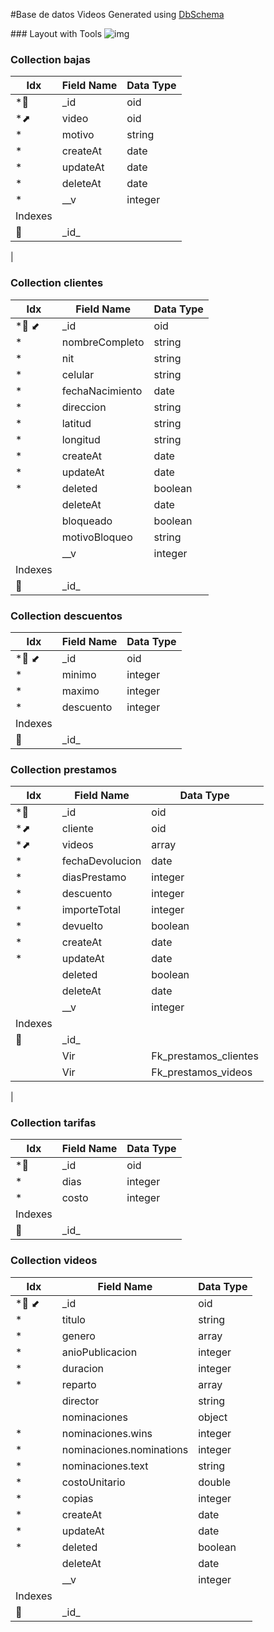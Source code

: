 #Base de datos Videos
Generated using [DbSchema](https://dbschema.com)





<a name='layout1'>### Layout with Tools
![img](file:/home/ivan/Codigo/bda-videos-backend/diccionario/LayoutwithTools.svg)






### Collection bajas 
| Idx | Field Name | Data Type |
|---|---|---|
| *🔑 | <a name='movies.bajas__id'>&#95;id</a>| oid  |
| *⬈ | <a name='movies.bajas_video'>video</a>| oid  |
| *| <a name='movies.bajas_motivo'>motivo</a>| string  |
| *| <a name='movies.bajas_createAt'>createAt</a>| date  |
| *| <a name='movies.bajas_updateAt'>updateAt</a>| date  |
| *| <a name='movies.bajas_deleteAt'>deleteAt</a>| date  |
| *| <a name='movies.bajas___v'>&#95;&#95;v</a>| integer  |
| Indexes 
| 🔑 | &#95;id&#95; || ON &#95;id|| Virtual Relations | Vir | Virtual Relation | ( video ) ref [movies&#46;videos](#videos) (&#95;id) 
|

### Collection clientes 
| Idx | Field Name | Data Type |
|---|---|---|
| *🔑 ⬋ | <a name='movies.clientes__id'>&#95;id</a>| oid  |
| *| <a name='movies.clientes_nombreCompleto'>nombreCompleto</a>| string  |
| *| <a name='movies.clientes_nit'>nit</a>| string  |
| *| <a name='movies.clientes_celular'>celular</a>| string  |
| *| <a name='movies.clientes_fechaNacimiento'>fechaNacimiento</a>| date  |
| *| <a name='movies.clientes_direccion'>direccion</a>| string  |
| *| <a name='movies.clientes_latitud'>latitud</a>| string  |
| *| <a name='movies.clientes_longitud'>longitud</a>| string  |
| *| <a name='movies.clientes_createAt'>createAt</a>| date  |
| *| <a name='movies.clientes_updateAt'>updateAt</a>| date  |
| *| <a name='movies.clientes_deleted'>deleted</a>| boolean  |
|  | <a name='movies.clientes_deleteAt'>deleteAt</a>| date  |
|  | <a name='movies.clientes_bloqueado'>bloqueado</a>| boolean  |
|  | <a name='movies.clientes_motivoBloqueo'>motivoBloqueo</a>| string  |
|  | <a name='movies.clientes___v'>&#95;&#95;v</a>| integer  |
| Indexes 
| 🔑 | &#95;id&#95; || ON &#95;id|

### Collection descuentos 
| Idx | Field Name | Data Type |
|---|---|---|
| *🔑 ⬋ | <a name='movies.descuentos__id'>&#95;id</a>| oid  |
| *| <a name='movies.descuentos_minimo'>minimo</a>| integer  |
| *| <a name='movies.descuentos_maximo'>maximo</a>| integer  |
| *| <a name='movies.descuentos_descuento'>descuento</a>| integer  |
| Indexes 
| 🔑 | &#95;id&#95; || ON &#95;id|

### Collection prestamos 
| Idx | Field Name | Data Type |
|---|---|---|
| *🔑 | <a name='movies.prestamos__id'>&#95;id</a>| oid  |
| *⬈ | <a name='movies.prestamos_cliente'>cliente</a>| oid  |
| *⬈ | <a name='movies.prestamos_videos'>videos</a>| array  |
| *| <a name='movies.prestamos_fechaDevolucion'>fechaDevolucion</a>| date  |
| *| <a name='movies.prestamos_diasPrestamo'>diasPrestamo</a>| integer  |
| *| <a name='movies.prestamos_descuento'>descuento</a>| integer  |
| *| <a name='movies.prestamos_importeTotal'>importeTotal</a>| integer  |
| *| <a name='movies.prestamos_devuelto'>devuelto</a>| boolean  |
| *| <a name='movies.prestamos_createAt'>createAt</a>| date  |
| *| <a name='movies.prestamos_updateAt'>updateAt</a>| date  |
|  | <a name='movies.prestamos_deleted'>deleted</a>| boolean  |
|  | <a name='movies.prestamos_deleteAt'>deleteAt</a>| date  |
|  | <a name='movies.prestamos___v'>&#95;&#95;v</a>| integer  |
| Indexes 
| 🔑 | &#95;id&#95; || ON &#95;id|| Virtual Relations | Vir | Virtual Relation | ( cliente ) ref [movies&#46;descuentos](#descuentos) (&#95;id) 
|| Vir | Fk_prestamos_clientes | ( cliente ) ref [movies&#46;clientes](#clientes) (&#95;id) 
|| Vir | Fk_prestamos_videos | ( videos ) ref [movies&#46;videos](#videos) (&#95;id) 
|

### Collection tarifas 
| Idx | Field Name | Data Type |
|---|---|---|
| *🔑 | <a name='movies.tarifas__id'>&#95;id</a>| oid  |
| *| <a name='movies.tarifas_dias'>dias</a>| integer  |
| *| <a name='movies.tarifas_costo'>costo</a>| integer  |
| Indexes 
| 🔑 | &#95;id&#95; || ON &#95;id|

### Collection videos 
| Idx | Field Name | Data Type |
|---|---|---|
| *🔑 ⬋ | <a name='movies.videos__id'>&#95;id</a>| oid  |
| *| <a name='movies.videos_titulo'>titulo</a>| string  |
| *| <a name='movies.videos_genero'>genero</a>| array  |
| *| <a name='movies.videos_anioPublicacion'>anioPublicacion</a>| integer  |
| *| <a name='movies.videos_duracion'>duracion</a>| integer  |
| *| <a name='movies.videos_reparto'>reparto</a>| array  |
|  | <a name='movies.videos_director'>director</a>| string  |
|  | <a name='movies.videos_nominaciones'>nominaciones</a>| object  |
| *| <a name='movies.videos_nominaciones.wins'>nominaciones&#46;wins</a>| integer  |
| *| <a name='movies.videos_nominaciones.nominations'>nominaciones&#46;nominations</a>| integer  |
| *| <a name='movies.videos_nominaciones.text'>nominaciones&#46;text</a>| string  |
| *| <a name='movies.videos_costoUnitario'>costoUnitario</a>| double  |
| *| <a name='movies.videos_copias'>copias</a>| integer  |
| *| <a name='movies.videos_createAt'>createAt</a>| date  |
| *| <a name='movies.videos_updateAt'>updateAt</a>| date  |
| *| <a name='movies.videos_deleted'>deleted</a>| boolean  |
|  | <a name='movies.videos_deleteAt'>deleteAt</a>| date  |
|  | <a name='movies.videos___v'>&#95;&#95;v</a>| integer  |
| Indexes 
| 🔑 | &#95;id&#95; || ON &#95;id|




